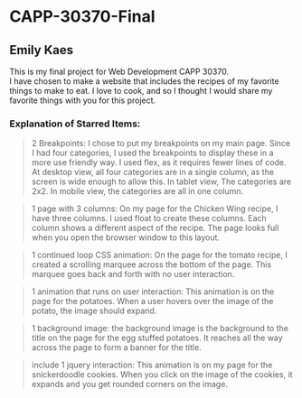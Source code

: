 CAPP-30370-Final
================

Emily Kaes
---------------------

This is my final project for Web Development CAPP 30370.  
I have chosen to make a website that includes the recipes of my favorite things to make to eat.
I love to cook, and so I thought I would share my favorite things with you for this project.

### Explanation of Starred Items:

>2 Breakpoints:
I chose to put my breakpoints on my main page.  Since I had four categories, I used the breakpoints to display these
in a more use friendly way.  I used flex, as it requires fewer lines of code.  At desktop view, all four categories are 
in a single column, as the screen is wide enough to allow this.  In tablet view, The categories are 2x2.  In mobile view,
the categories are all in one column.

>1 page with 3 columns:
On my page for the Chicken Wing recipe, I have three columns.  I used float to create these columns.  Each column
shows a different aspect of the recipe.  The page looks full when you open the browser window to this layout.

>1 continued loop CSS animation:
On the page for the tomato recipe, I created a scrolling marquee across the bottom of the page.  This marquee goes back
and forth with no user interaction.

>1 animation that runs on user interaction:
This animation is on the page for the potatoes.  When a user hovers over the image of the potato, the image should expand.


>1 background image:
the background image is the background to the title on the page for the egg stuffed potatoes.  It reaches all the way 
across the page to form a banner for the title.

>include 1 jquery interaction:
This animation is on my page for the snickerdoodle cookies.  When you click on the image of the cookies, it expands
and you get rounded corners on the image.  
